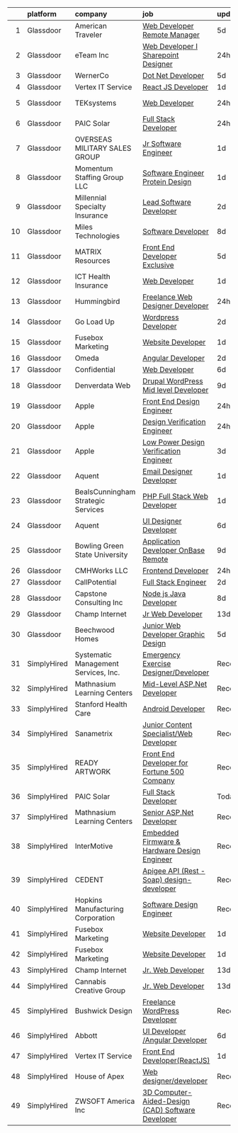 

|    | platform    | company                              | job                                                                                                                                                                                                                                                                                                                                                                                                                                                                                                                                                                                                                                                                                                                                                                                                                                                                                                                                                                                                                                                                                                                                                                                                                                                                                                                                                                        | update_time   | location          |
|---:|:------------|:-------------------------------------|:---------------------------------------------------------------------------------------------------------------------------------------------------------------------------------------------------------------------------------------------------------------------------------------------------------------------------------------------------------------------------------------------------------------------------------------------------------------------------------------------------------------------------------------------------------------------------------------------------------------------------------------------------------------------------------------------------------------------------------------------------------------------------------------------------------------------------------------------------------------------------------------------------------------------------------------------------------------------------------------------------------------------------------------------------------------------------------------------------------------------------------------------------------------------------------------------------------------------------------------------------------------------------------------------------------------------------------------------------------------------------|:--------------|:------------------|
|  1 | Glassdoor   | American Traveler                    | [Web Developer Remote Manager](https://www.glassdoor.com/partner/jobListing.htm?pos=115&ao=1110586&s=58&guid=000001828baf39ffab2cea2e2df5fe6e&src=GD_JOB_AD&t=SR&vt=w&ea=1&cs=1_ff821339&cb=1660200893329&jobListingId=1008056188978&cpc=496C5EE6B32F83EE&jrtk=3-0-1ga5quehrk638801-1ga5queidirm6800-441c4092247efcdc--6NYlbfkN0CkyUODdAWOttWJ2LJ7eZfdfOMXKQZf4DPL70xczqcB1LPqXS_73rS5nAenDC-EjxLQZwjUwl6q06DL8lvcCzJfoEWX9ymooVZwHEo0oIC5fw1BQ4QozUrrQjBA1vvihQcUDjEeeZU4hTOK3tN6N3rovH1MOQ-LKvUHL5xpkry04szfj3dm3kSlFFP3Ja_90n9V7EgaOTTi8eoum6ZIQpqu-dlCtCQaMrBHfhreWvZfTFXT9x9AXKgYUn1yO0MVd4YR7NtPBgwSZMnd97k_q-7RXHVaZlbecwtWRamo3o5Hv9wq863_1T5Dts6RnvgQv3ltESwiYQvn1L7sfd2cQIDmNEu-Py6NOpd5X3bSzfSSUPGhg99rZsLvJ3VpuuHk_zVturtJVDa-UOyj8wiiF3g3dUixXOo_l2Qg7itXb8YI0snbpNrXJj70ja_d9qXMrDSTLono-xM_8WPqDdOuUm3fEZv0y8haeXDVEPHJj0ltIJK2z_YUnbwrCNwX2YVfgqZBdlYDGn7m-g%3D%3D)                                                                                                                                                                                                                                                                                                                                                                                                                                                                                        | 5d            | Remote            |
|  2 | Glassdoor   | eTeam Inc                            | [Web Developer I  Sharepoint Designer](https://www.glassdoor.com/partner/jobListing.htm?pos=123&ao=1110586&s=58&guid=000001828baf39ffab2cea2e2df5fe6e&src=GD_JOB_AD&t=SR&vt=w&ea=1&cs=1_c11ef002&cb=1660200893330&jobListingId=1008065149314&cpc=F41FEAB56D215062&jrtk=3-0-1ga5quehrk638801-1ga5queidirm6800-44f20152bf08d0c9--6NYlbfkN0Dtmpfj98iB4C0jJJOWen3Era3IQfJzNZ4PFwBIKpo80E20bU78zJ3qEgsYTK5DSPwbvAM9Zi2l_CtidMBsKLELowhqFthcihQsUS-IJCdXOGtPrgdI5-2u2tqm7dkv7g0hur2DPYi7aIBDRLoAPFeKkfmGZezbuphaFtDnk5_JKgUNEHJ0aBDBd5ypOi5KJMhgzwSmm_T7yYeglKwILvLaRAt0Simyc-rDykVoV2qkVgKJcvohZoKsUtbBPpkMpvIrBkeTUOmEIajdcGDs9dUUjCKAMZxrNZ5I5SEyvomERTaKVJeqgMOLLnGb410tc8L8AA52D2KyrRMnrCthrtefu4EpJC0Nh5f1LUFU3b04QjTP6uShCYKhWzSAih9Wa9Pe2einZ8pRm8S0UJNm18zlkBbpMGKuUUtPS25zwgKkjI47RLJciBv2Xq48xJdryH75us-FmukQoMcAvFS7FD_lTcZG9E8veIphGw2SpFNEOqeEXe9k6m4f5hLvPH_D0mOI1hb-8fUSjQ%3D%3D)                                                                                                                                                                                                                                                                                                                                                                                                                                                                                | 24h           | Illinois          |
|  3 | Glassdoor   | WernerCo                             | [Dot Net Developer](https://www.glassdoor.com/partner/jobListing.htm?pos=117&ao=1110586&s=58&guid=000001828baf39ffab2cea2e2df5fe6e&src=GD_JOB_AD&t=SR&vt=w&ea=1&cs=1_74fe11b1&cb=1660200893329&jobListingId=1008056148876&cpc=39A4E8CE329AB187&jrtk=3-0-1ga5quehrk638801-1ga5queidirm6800-6788197e22b4bb10--6NYlbfkN0DjHy-s7MFDnbEV72cEPIWk-5p4TjdJafy11BZDNE5zEiO6gPM5hVMlzNuNhhq1E7S-VXJnilDbS_7X-xG-Wl7wLQBmYdb01T-vSJhvdyqPkzokFtnXjfisEowTNPwtPty2NXw0u18_8vB49nhlJq4CXIKyYrHaFM3KXjOd86OZuwdNM36xcDzzFu53RWPH2dD-n5ABr1uGDtcsLzHAEPUHOkpWWNqEZpnyn1EuPIF5AOVfsmkodumJMGzvUAvrndc1zhdg0w000dhtapmkN0p6DiSk48VV746ZssVzHDzpXf82e94fbAOdpxXQ6GtTJGwVd8Ew8JFIA1KgNpshjWSsiLeFSgZ3zhHpqsp5WYKV82_dMca6ErTRjyAH263KLhfkJQU_B1KkE9DfxhnMdv496bq2G61uN17XeL_rVWGNnzDElerwijf3sVQRBv30rMzRf91mmBGJ1rep8jsxJEoSikNNqIlzeT5ZnJKox-4avGYFMFRmEMPx7m9J8T-5FlBRlWvJtlFsiw%3D%3D)                                                                                                                                                                                                                                                                                                                                                                                                                                                                                                   | 5d            | Remote            |
|  4 | Glassdoor   | Vertex IT Service                    | [React JS Developer](https://www.glassdoor.com/partner/jobListing.htm?pos=127&ao=1136043&s=58&guid=000001828baf39ffab2cea2e2df5fe6e&src=GD_JOB_AD&t=SR&vt=w&ea=1&cs=1_c18e9bd5&cb=1660200893330&jobListingId=1008063446673&jrtk=3-0-1ga5quehrk638801-1ga5queidirm6800-7f079874353044f8-)                                                                                                                                                                                                                                                                                                                                                                                                                                                                                                                                                                                                                                                                                                                                                                                                                                                                                                                                                                                                                                                                                   | 1d            | Remote            |
|  5 | Glassdoor   | TEKsystems                           | [Web Developer](https://www.glassdoor.com/partner/jobListing.htm?pos=113&ao=1110586&s=58&guid=000001828baf39ffab2cea2e2df5fe6e&src=GD_JOB_AD&t=SR&vt=w&cs=1_16b79d2d&cb=1660200893328&jobListingId=1008066163923&cpc=723ADC3DFE402989&jrtk=3-0-1ga5quehrk638801-1ga5queidirm6800-3885d66f6a2df56f--6NYlbfkN0AuKz8EBO1xHDEL7V2YF9xF3dC_I9B9i-Zw2Jh8clPMK3KTieKealHQySFBD4L6FvNNx72l7LH-9gWqRd0AU2oKebLUtxsoH2ixnH-o40DifHYLnnMvXOm8Gf_oxKbURbrguqNosm4s2_avk5w23mHjqallabAyoOWUve1XMRlUz-HgvyH7jczauJcj_8QX_2ITFvgYDxhIcP40x3_Fn23XkxZZUaVbGEkny-_B68WkmtNH22OzmYXv-qEgag_lVX71r4EprrAn4K2WWu7ITe-AFGvV6RKcPYC1w9_VlMGpRKd9bKbThRojqKtnKmxQzXiTXRLLRJ0SaVKzsj4XVVD6DuCmV2pfvsBq1XlO72X2R31GruKgL9W3jkD4wINPlciK9NUfk7GKVaNzB1m2PQQ4KzSJiLWjsVwFVvgOdvNl9HgvJYARH-IokLKrRJLJHv64cyMy0Ax1wxb2RO68usQkMgk3lfbm1FMgIbrwxTXC5-1kz-bx63lxfSGNijHmieGbhChDSvg5r8u4-jULTMA5W_m37v__5CPTJiRzqROZxKttkzR5D0uGVi_kpMKmzfCVzkztnYmzwus06Mze6syY9A1e2fmfykPHfNK7gWDvq895mD20Rr3HHzk8g0wZO3hAkFvfoRCUKqsGb55z_5GdoLrlhXrwLnbGJrXUvBcJgr4Dw3DGpKiQxa1i2kYXLfAivKd9_yAMlMQENJZYvZ_pnQQ8FA4odjDOpf-hBicZCqk_akqjAeq4CE8BOjBsTv43oUG-KdX7fJwW6OVLNV8BDMSs3mdRfn2MJQd25Gh2JJMcB-rwjh6p7UmpUvW0GTxEc1olWqANpVGx4eEqx5Mudh1lcuYOtIjoT4bjtfMLxMGpwW3fstbZQQ8ymMYK542YllUxHH3J5k1sTyVcue91bXgOuGffJhjUue601p5nK--P2_2RVX-u)                                                                        | 24h           | New Haven, CT     |
|  6 | Glassdoor   | PAIC Solar                           | [Full Stack Developer](https://www.glassdoor.com/partner/jobListing.htm?pos=106&ao=1110586&s=58&guid=000001828baf39ffab2cea2e2df5fe6e&src=GD_JOB_AD&t=SR&vt=w&ea=1&cs=1_77c6b011&cb=1660200893328&jobListingId=1008064846581&cpc=1160948BCBA38B5B&jrtk=3-0-1ga5quehrk638801-1ga5queidirm6800-e974e44b2a2ef6e8--6NYlbfkN0DukAwDndutArnS8OT3znlJ-TW2KpK_7rZjO0LfXc6UVOb8znmp-JdxaqMLU_Omf19NkQXR6yYe0BK8EuYLXeWQWk7Gp4fjJCznyNYwqXLMGrJL14aS4NFHvpsiD6WS7kIh0vR1x7_bSo9J2ZuinNucveAkOOEm5s3tACaRse09q09xuHcYytqbyK3zqtL3w5LWHpCI8tg0yitGDgNWBNqR1PIiiYSPy6FrJgMNLyCDQkPXPySSzVbyLqdL00IszaeAbNt787dU3wfrASPUGZ4x__XmAQRwgVfHVQFgYnyWHzgYYrU_-f7kB96cIfG0zsFuLwzRf3G56EqFsMz5PNyuo50BN-yD5hvMaqM9FxCvmoV1HLB7R96C1Va46e8A5Bnyx4T20cR2pHd0rGeMFusajPnP6_m6FaQHLE13bH0jWsBcqbCj8hpb3cojIO2317nMzO7mgfgK0Wt9tRIaeBbVWjBcN1aZgdFMU6DvPY79W3yiXbPAqX3WgALou8ycz4A%3D)                                                                                                                                                                                                                                                                                                                                                                                                                                                                                                              | 24h           | Remote            |
|  7 | Glassdoor   | OVERSEAS MILITARY SALES GROUP        | [Jr  Software Engineer](https://www.glassdoor.com/partner/jobListing.htm?pos=116&ao=1110586&s=58&guid=000001828baf39ffab2cea2e2df5fe6e&src=GD_JOB_AD&t=SR&vt=w&ea=1&cs=1_06502655&cb=1660200893329&jobListingId=1008063094391&cpc=AC285F3A3ECA6BB0&jrtk=3-0-1ga5quehrk638801-1ga5queidirm6800-0d9e552b184cc858--6NYlbfkN0BBJLw1drkJVpoheJEaJ6UFc-iHZi-E5dHAg9AJfkUJlpOKc1WqRjY97-jQcKvGVtqDuxklK-2Shr282eemjzIXbj-mlfkmVCQoyUnVjg5ao7fgqCb2w3n76YkrZ1uWkvGmsKuUPfVimcpzBgASQbAVTYw3H_mvpcFHjsKE0GmdTYE7tjveJdkAKCeRDsWCVzj2UhdILam4pg5DIDlQzVrXYRQnBHi22_IgRyq_xjOIYxX41oJPj_1_M_k9mc1eWhlaRixai5EjBfL85kUqMHzaPVOyhnmkcJpGjOz7PTwgBfr0MUfLYRt_U8vAVm_itfIagSN3clGFGtlLAFMiWNSUfpSKsy37bmOicOTWxd-VxcrEoGcFJSi4xxo7WuKmMoWEowfX4EpgNOkShy9gFaCvrNSSOPlg22OgktM2NFY4fOsmJEpwnlziYht8Zfx995uDQuAQaMe8McO5ipYGyopPwA_bBgG0DmqsMqGd1JtfudX7VvaSZES4wFpDOvCau-s%3D)                                                                                                                                                                                                                                                                                                                                                                                                                                                                                                             | 1d            | Remote            |
|  8 | Glassdoor   | Momentum Staffing Group LLC          | [Software Engineer   Protein Design](https://www.glassdoor.com/partner/jobListing.htm?pos=124&ao=1110586&s=58&guid=000001828baf39ffab2cea2e2df5fe6e&src=GD_JOB_AD&t=SR&vt=w&ea=1&cs=1_b5ac287d&cb=1660200893330&jobListingId=1008062868580&cpc=5EFBB0462F9C6B7A&jrtk=3-0-1ga5quehrk638801-1ga5queidirm6800-0b14896cfac33236--6NYlbfkN0Cqojzr7pMvJIT1hsBAMbOJqAwj48YEX4lcNivaBiN-ExO93E0AT65dNa6otH5WtWHQad70cmGYQlf_hIjfn1BY4L6SZ1xMh76_rXkdt0C6W1SFFI_J2imIPW37oHwqTaM3DIRfmjB-S-HH6DrBvWn9TrHF_ykscSw02u_0fDvE2N7WXNoSDNNPOrMNAqOTTpqikREXvd5P53nrB2GmS2OaC5O1kvIjnZTyE9GeGQOJ6yg7pue_tDykzz7uUS_TXNKxQkEJAQk2lmRqdJuIqpSpc7B1Edk2c9sLF6R-OgNBpSKTceitcdpUjBSN2yrTcEPVwfeDIxxTsBOHTZ4hefaHlqbeb328f2KDtk_vT4Zh_is8n8NHScVxPqJm0uVdMrfcCNvfg7281AW9Vftmj2tUf1Sc6l6CjmnN2XzAjmw9eJ-jCXOiL9RzLE3WDGVoY1skQF5uAjHzSU9XoqcIgXl4bCAb6LLLJajmX21QOtvpQ-bbjQVJEjecryXoA_-YM_3ry20LgJMO2w%3D%3D)                                                                                                                                                                                                                                                                                                                                                                                                                                                                                  | 1d            | Chicago, IL       |
|  9 | Glassdoor   | Millennial Specialty Insurance       | [Lead Software Developer](https://www.glassdoor.com/partner/jobListing.htm?pos=118&ao=1110586&s=58&guid=000001828baf39ffab2cea2e2df5fe6e&src=GD_JOB_AD&t=SR&vt=w&ea=1&cs=1_40564b1f&cb=1660200893329&jobListingId=1008060532898&cpc=6193B0C32834B022&jrtk=3-0-1ga5quehrk638801-1ga5queidirm6800-a36f7a75ff73ed8a--6NYlbfkN0DhfSkQtPJgSU8RobcG86H68-o0gD_3YK4ngm4TffGn6JZexFAsTo0qNSk3_xTPJ4Qlf1_IJGMxudQ09eLIlRdJlde03Yc8SoC6CYu9AsG-7DDd55tv_f9xSLbvpJxNG5R_YLS9Oe644ke5lqZlfwqm2MPIjiGyeDBcV1b3VTyNPG4MfoUSdxRmuykhyCV88n20ZIULSr_xtPNc3IlHNMpC4qK2_M0nyCuHWJ_g4t7z4zSMAK1q9lk2d5gy-eRmlKK62OKv-UYyhCTgW2tXDvwyQP2svaEnEX0WG99g2vyTT3QTFZ81pelMZbo-AiIFZl5RBu2xeZnA1-3JrjDk1ef7LQVgnfk03EBApwPi8ibfIu1oKzS_RjMoRRF2Q1k-bUXvHy5x5LHuZ3NoeujpUHQFXNowUrAecQhjfx5l1i6ZBCeOzU_HlxNviIkH4wP7ZXzMgG63yxtH5ApxBt8PAr08bLt3S66CJJMKFHgRAQBxlkYz4Ho7bA7gSCaTIDygiNPjSnMq0sV_4w%3D%3D)                                                                                                                                                                                                                                                                                                                                                                                                                                                                                             | 2d            | Remote            |
| 10 | Glassdoor   | Miles Technologies                   | [Software Developer](https://www.glassdoor.com/partner/jobListing.htm?pos=119&ao=1110586&s=58&guid=000001828baf39ffab2cea2e2df5fe6e&src=GD_JOB_AD&t=SR&vt=w&cs=1_fdff6415&cb=1660200893329&jobListingId=1008047676208&cpc=C4A69CCDBB3B9599&jrtk=3-0-1ga5quehrk638801-1ga5queidirm6800-1c7515aff559b44b--6NYlbfkN0BVdf1B6PmM0EbVgUWLOgQvNQRrNviRWdVUeK6ei5hun2MM9EL30D2qjBjC6rnNW4h5vG7nXSmarQXMtUlWmOTPD8DUumUo5kHoZCisJhWvOhttk6bOuzj0UaV_0HAAb8WNjpYEkun-wzvfraagIHiAgk5lCVmcu0xwvfhuyhMnFKulO27cs3FcWoDPTwSA3aARclt4KnrTexYQCkB0Zxdt3FEIyZjTh7oFcuvHDJ29rIEE3Gv4jV4OaX83uhYH85345kRi-Dss0qSj89aaz3L1Pnf7WboM3zfd_WR8atsUE3i0H9AZ-8EgW4SlmikTFPVDaInITYNFZuy5qqv-C8GjSnIzRraOq2oZjWuxZTK4wfyCMYw0Qu4G44LWpDwRb8iGUqhf7H9obyeg0PMlw8PLbqR5In5Uph96vd-arcqkABPibqPRt36Q_c5sj5Xxt5-O-l8AunDCRTGRQUfF4FdNkwFHy1RiTAeBFanHRQo384JD1h-k34OiaQG7D75Lk0ehmNLkjOoyXw%3D%3D)                                                                                                                                                                                                                                                                                                                                                                                                                                                                                                       | 8d            | Remote            |
| 11 | Glassdoor   | MATRIX Resources                     | [Front  End Developer   Exclusive](https://www.glassdoor.com/partner/jobListing.htm?pos=126&ao=1110586&s=58&guid=000001828baf39ffab2cea2e2df5fe6e&src=GD_JOB_AD&t=SR&vt=w&ea=1&cs=1_eb743093&cb=1660200893331&jobListingId=1008055776835&cpc=6FC5BA77C9A4CD78&jrtk=3-0-1ga5quehrk638801-1ga5queidirm6800-a56ddcf42d494454--6NYlbfkN0De5ppvndiyxA0pMSLQzOe_j9Mra0KF_8EhxTxOKXtZIfhM20E97mGJ28x3XA14Fw0hfFxC5h3EVtxuM6PGljDWpU89U5amfgWDSHurEGlnP7Fu8rdLyodg8u1DcxKE9w4vUN2jjEPENYsgtD2JaaxCk85FXjzV-8FaPK2Umoa9WFek0f2nl_5bRTsDhaQ5p-fUnhEkaO2G0nZUDbrsd3jhjymgiALxRlG_F1qvUN3YVHEeXtOtl_psAocyf79KmuL4FQBQCZNm2KquhP1HU1wI14BIY2OTjlc_DU4nSn9CCQbrKhsyap8kohIIP374Sj6m-corK7WIjeZcT8anoUMKWk4A1z-abJygPj5K-_SajtfAXEy_0wlQ0B303sNoiRY0GVwnI35gidJTWYAkri1PlFhML-3fZ_NxKw6Ma5NR5vbwHKgZQuTBckl5TUsBPZqosQGPZkY5_pE88CJD52sJhCEuvQQ-7M2lS4IaAAdwid3pbvln3u883X4m33YAoUe8lSihcHZTUHFadVJtwAuygwojKvC6ZH2FzzPalaXHhg%3D%3D)                                                                                                                                                                                                                                                                                                                                                                                                                                                    | 5d            | Dallas, TX        |
| 12 | Glassdoor   | ICT Health Insurance                 | [Web Developer](https://www.glassdoor.com/partner/jobListing.htm?pos=105&ao=1110586&s=58&guid=000001828baf39ffab2cea2e2df5fe6e&src=GD_JOB_AD&t=SR&vt=w&ea=1&cs=1_2b3c7f54&cb=1660200893327&jobListingId=1008062953621&cpc=3E251C7E648E8D76&jrtk=3-0-1ga5quehrk638801-1ga5queidirm6800-9a74de5753f013bb--6NYlbfkN0D_KRozbKJx95I3LRYgbj09bqBDFeyQG4s8tCOB31p2DHbyLtWvZib2iMtTeocKXOIwccKuKZFq3oPeIAiJuUGLO3L87FiX_eoupSC3Kf6MhZacKGDm0nIs3NW5hrX60FFwGzJdlRF9f-rzh8nUd8dBpDCinZEYO9lUiC5ZiBlXHQ-Ac83HUFlKCpSh3ZatjcbbvK2c32eJDTp6csSTAaJ4_KZxKK7SiPKkblQlleG-LfYE8ai7QXiOvCWQ8On-_aFUBheWRU0JxkqZP43cbXsnwbQoiVtdpIKX5Rx-SisGRpiR-Qj8PUv_pT88IJU7ay3ud0HdhgH71CYEjtajFbtIojDnl_isiqLIdu8ET64pFeLEX_WmMyHPsrIUdvw7ekYnTeEWPZpKwwk9aTGTL4QuuM-u8fRu_jP7U6uQ_x7rkSTsF88Kl0dNB9g8K5Gct5_POsM0rSmcNxJAqPesASzli0GXNuGuzMFTaOlvmuLrDf8qarA3ocHe7neW6EEpdkEl1J1ysxl9aw%3D%3D)                                                                                                                                                                                                                                                                                                                                                                                                                                                                                                       | 1d            | Wichita, KS       |
| 13 | Glassdoor   | Hummingbird                          | [Freelance Web Designer Developer](https://www.glassdoor.com/partner/jobListing.htm?pos=102&ao=1110586&s=58&guid=000001828baf39ffab2cea2e2df5fe6e&src=GD_JOB_AD&t=SR&vt=w&ea=1&cs=1_7ec6a21a&cb=1660200893327&jobListingId=1008065679141&cpc=84DBBAA61F05C438&jrtk=3-0-1ga5quehrk638801-1ga5queidirm6800-8b5ff98e9eb5484a--6NYlbfkN0AY4guaBc_odNxnJHTncvfwFu86WvDwtbc_K-gSZc1x5KUyCNRpwyTyIuHxp8Hi9uGeTf5uAJ3AhlnbRke2BR7GV57DUumpabACgxG1KbB7AR21wxDYzWWPICmxAWv-9K4Jr9HD5tDu03thMqF2YLzKb9ODkqCsk24MhykRGZMTmXspG30xspOE1rYDXilaJJp_3uCHCcEHs2T60YX1cAuS4CYVLzV2tb2GxcPYKMhMdY0-3cNDl-6O-muuk_gT1ApNfmKw_iJ4tZK3y5jrM_GiGa-2EHDC0AZi6u7IgZVBHoCdl1blzyAuOQ_01uuAeh7CZ-FGPQr4aMwgHpQB9kYjhsx3XdexoIgXUyxXG8z4VFdEDSzHaXOn0FbgS5_J6_4CaJEjkX-8qW4-BmrFdY9vksv3rRYQHxnuZTIClHXadI4iR4-eaXE9RIRJckQut8i51ySpigrQb_ZCwCmCJczgWzbWsm-M4ZrpxDtHnR-xzUNCzYnBtMCIg03KNgghaeY%3D)                                                                                                                                                                                                                                                                                                                                                                                                                                                                                                  | 24h           | Remote            |
| 14 | Glassdoor   | Go Load Up                           | [Wordpress Developer](https://www.glassdoor.com/partner/jobListing.htm?pos=130&ao=1136043&s=58&guid=000001828baf39ffab2cea2e2df5fe6e&src=GD_JOB_AD&t=SR&vt=w&ea=1&cs=1_3424bf23&cb=1660200893337&jobListingId=1008059962390&jrtk=3-0-1ga5quehrk638801-1ga5queidirm6800-7b2caa0f058cb6d5-)                                                                                                                                                                                                                                                                                                                                                                                                                                                                                                                                                                                                                                                                                                                                                                                                                                                                                                                                                                                                                                                                                  | 2d            | Remote            |
| 15 | Glassdoor   | Fusebox Marketing                    | [Website Developer](https://www.glassdoor.com/partner/jobListing.htm?pos=101&ao=1110586&s=58&guid=000001828baf39ffab2cea2e2df5fe6e&src=GD_JOB_AD&t=SR&vt=w&ea=1&cs=1_b353956a&cb=1660200893327&jobListingId=1008063056127&cpc=5EFBB0462F9C6B7A&jrtk=3-0-1ga5quehrk638801-1ga5queidirm6800-5731c509dd61c304--6NYlbfkN0CKfA-soUf75Q7iZ129b2H9MACh9ki_Lh9mMeku_0ONArDTRtcQrpbDm9m1hYhkQatQZSYMARAAHtyHZMi8HLLVT82K4I7HTLgXoZjq3dIFix_HEWxZT_fbq3Y8Bonu-3X8SWRG4oz54dGa-TYtl6Cc2AMNKdowqLmuCGIR5QsyYWKzZVoQCKO--HloIgR_wvhfrUHSjy63kmdsHzp-QIpSkQvu8FyScGTad5ztO5p4Flm96H4-K_vdTHcFYr2n8igKmG7nVCUB1RQTEq2SXDFNgmd6Vh4IbL--UxOk4PDRw3Y0A0G3NlTbpII5ffoMypLFUGduiGUI-Mt6KqibqsRNzkWjEaHcv11ym04pUpaMZysLQKq7ORt3Q5UcjIuIYa2JvOiDnmoVhdkovsMSR5L72n25OucDyIStMm44muFETkwbA67IjJrvVaJ97SKdHheI_Xid5AjCOKYJ-FGYxJ2ATLX8B-G_UsThgVe3EFwUlw20SFwpt2Wp70JJCcGcaZw%3D)                                                                                                                                                                                                                                                                                                                                                                                                                                                                                                                 | 1d            | Remote            |
| 16 | Glassdoor   | Omeda                                | [Angular Developer](https://www.glassdoor.com/partner/jobListing.htm?pos=103&ao=1110586&s=58&guid=000001828baf39ffab2cea2e2df5fe6e&src=GD_JOB_AD&t=SR&vt=w&ea=1&cs=1_292606bd&cb=1660200893327&jobListingId=1008060374859&cpc=F17331D9BECC482A&jrtk=3-0-1ga5quehrk638801-1ga5queidirm6800-4659c45f7da5a9ce--6NYlbfkN0CsSu19yiEZraDAVLpPmfaiHc06RDwDBRCfsbordlvENtmH2YP7JEUjFoZIULs37PK0CLzqhJwYQx2WAjYfaEgu9VpWTtGqp-dsqtN2dceF-5gaoxUX2XhSQML4pxf97X9U0wvrmtXgvEW91hycwjXHjo-rwZGqAG8X-twvUWRT-nFlbJecI-_xi8TcL5qztneid0EB6D8VS43_wOKfz6HKFLZkC4gnVhHJ8nLD3BaZpyZA6AgByt27snowdmQSld9h9ymX-ZxqZx1QJW798w7icMKiRucaxAlV3cU8bqyzAeFjaFHyk0NfApwIREQILd_tJQT8ISKnSQGdYF9490W_NARJBjpHL0AXJzEMKc-6YrhQHmg9l8iVVZmXkCIqZOhHjQ4tbGKlwRA_fsb27wnGKvbNpXEj4IDH6ggTU1EMrmOALq7GcZSK53KQUs0I28HpJQSK7FWKDko3lAgglvtJ1VcTU5gWVE7Ets_R0X7pYD-UuMtP3mU44MFFI-acNu8%3D)                                                                                                                                                                                                                                                                                                                                                                                                                                                                                                                 | 2d            | Remote            |
| 17 | Glassdoor   | Confidential                         | [Web Developer](https://www.glassdoor.com/partner/jobListing.htm?pos=114&ao=1110586&s=58&guid=000001828baf39ffab2cea2e2df5fe6e&src=GD_JOB_AD&t=SR&vt=w&ea=1&cs=1_94a8eb8d&cb=1660200893329&jobListingId=1008053109844&cpc=9FE5D8D7282D4400&jrtk=3-0-1ga5quehrk638801-1ga5queidirm6800-74335d4cce807689--6NYlbfkN0BpE-cAQ5W3YA-r2UOG4w0-H5Jb_BoUWZJSJyhMu0PMY_FFVIN77TXjc9tLWgyFsCqMxCS7QZmCeqGD4QZNzwtWHHFUDaP8ZoVJ7GB3zQfBo1aN17oVVsEIxZMybKNzhfjeQeosTR3OJqXEonOOmkTaA_-EBTVjquLi7f6PLbSVnvaMWHlDALc5GGGEt_m_dK5skXjiexqWJf00m4emCqpwA4IemCOhtWpgx9ZiQxflhAj3ZYV8TeI_UKFr2Vc2K7X-lqQEJcTtX7tWR-eMFzzQXTaBDshavFYPM6pQGmKOCmlDssU2Tuh_4BLmAfh_MnzpBjhEka2H3sC0Ianx9ldLQhALRlgalJX3LopHeEXV9J9WT3KeCXhRvlhTj7jd_SLCLQqG2GcVxytieDfuPrVlUVD7P9SbBCmAyIsgPkY-yGzNHHP6bD1wmekoj94ix6Br_zB3Me0Fgi73r_mQ5CByU7DeTcTzxFPPtuZdHC1Rx-muw36F83Wqv7kLb46B2A4%3D)                                                                                                                                                                                                                                                                                                                                                                                                                                                                                                                     | 6d            | Munster, IN       |
| 18 | Glassdoor   | Denverdata Web                       | [Drupal WordPress Mid level Developer](https://www.glassdoor.com/partner/jobListing.htm?pos=121&ao=1110586&s=58&guid=000001828baf39ffab2cea2e2df5fe6e&src=GD_JOB_AD&t=SR&vt=w&ea=1&cs=1_4e16a6b1&cb=1660200893330&jobListingId=1008044582228&cpc=C4A69CCDBB3B9599&jrtk=3-0-1ga5quehrk638801-1ga5queidirm6800-effe7d47cc7578e6--6NYlbfkN0DQx3ttzr-u2gD_mNHUiJJ2hoYlvvv1yj9X-E7m078NK3jkxbJ2ToqV36xPelJjztGT0LSJigIWATssaEmKBFdwuyPAjKxn3JEhrvbYANFeWpUdHM08r01rl0HEq--IvUKFD3aHI3yjLOMAAQG5w6Hj1w5RzpjcpshkbEJFyqWsQtsBLpwqgSFvq6_BT03M4623BYlNBuL4L60Fuieh-WbQGCJMF_ps0C9zBcjYkTqnQUfrzRytsJka1jDMNKrO3MyDSmX7f2oc1Uab-YeOIHHAk1BjvdLJGylHpuJkLqxvgeJTTfTSd5pNzya-5A_sl6mBwAT2jRSCHYNbnnDqISPXsSuZsyDVbF9lzgG2TtLgvoOZdVIeNetiM9W_j6WwrteaZb56KrSDqFE5XlWeCg7OShbEFf8Yuqq0ppc6iMCLak7a6h282OvLes-nC6q5xlBfr-e1vnMNoks2ZxLMbxMt32uOdAlb4n0hCeu9vr4Tn5AoukXP2gVVpaDWyuNv5uxVunlhon2L1leylK500N4c)                                                                                                                                                                                                                                                                                                                                                                                                                                                                            | 9d            | Remote            |
| 19 | Glassdoor   | Apple                                | [Front End Design Engineer](https://www.glassdoor.com/partner/jobListing.htm?pos=104&ao=1110586&s=58&guid=000001828baf39ffab2cea2e2df5fe6e&src=GD_JOB_AD&t=SR&vt=w&cs=1_f74c8b6b&cb=1660200893327&jobListingId=1008066168743&cpc=9908D8D4413DBB8A&jrtk=3-0-1ga5quehrk638801-1ga5queidirm6800-ee73d661a7e6946f--6NYlbfkN0BvKrLyj5gPmtZO9T8euul8TCxuuKNOtzRJOomxnwSEodTz2Bc-sPZlO_uSwsktAejIay-TOmgPrhxCTsKBvrlMN4jdrLhDQoKbZEfl8kVY4sDtpeAr2SpkVNbjDPT1NToIDzxacZkGa2R5vhMzzE_pXCiCo9Yi6tw4GXMth2YTOqlHtfhMrTn8TFcYHDAUyed3Z5u4EsV88eBFHzCyTVKYp1xZ-834f2GySzdTf_zTkfeuF__IlqQIok6Fo8Hjejje3-GOfztGAiDjeELuExwiRcvWCQ9ex-PAg1DsXknVJ_tpj1A1VlTX96v0GBTGJY3t9GdqKtsyvw3WEiWLdwmXWZRtHf7gxmYRLO96FUfGN8fWQNPxxJ3j894lN5jtO0-oQdEFSHaVXG0Whi0vqjwOCoIUnBJWhT2zQ5D9jX7Fc-vEi7MgErcY4I1vlbylGzt1UAgqd8I30iOv8l20_d1XGNF0u0MkPD7GcGgcpQIKI10Z70qYTtLiQpucsc7AK-Z8BB6luP7a_LLbPrfFTqfEWXQj30Lq0AgAYyWZBH81heNPAD81rJrInkxVfpJXvsHDmmAp8AEzeZpZNdqsIJDkoxBVxyvQJOE1veKtY0mTqvsETW5G4tKvMEJreXjKBk6V9koi01bZi4UJcIp_09K3JBPtFy60ETtT-bw7ki6hKgcF87YccSyDAwlNEczVR39LiBiybjU-fjNDCCMnEvVh2N2mQadAbILk8otXJDMsqvtLgm1X6R9m305vajLifB1De286S9GLi-eZtcvGjiw89FSobtK-WMc5Vz59hTa0192a_qnotXkk3o3kcYqSa9J87W_hE4fE8UJTbisGHLTpJroj4h1M3kxGImucT5t3hkOn-C2Sna_FlWaexkcs9lByPc8HWTgfGDBd5OvPl1LTAZcu2H-4ToLrulvX0_NQ1ncEHuo81Lmyx-RH6vIJiols41SU0_QQhA%3D%3D)                                | 24h           | Cupertino, CA     |
| 20 | Glassdoor   | Apple                                | [Design Verification Engineer](https://www.glassdoor.com/partner/jobListing.htm?pos=110&ao=1110586&s=58&guid=000001828baf39ffab2cea2e2df5fe6e&src=GD_JOB_AD&t=SR&vt=w&cs=1_0464d3db&cb=1660200893328&jobListingId=1008064548783&cpc=B101C867B3EF2D75&jrtk=3-0-1ga5quehrk638801-1ga5queidirm6800-c6499e8f75f1fe56--6NYlbfkN0BvKrLyj5gPmtZO9T8euul8TCxuuKNOtzRJOomxnwSEodTz2Bc-sPZlSXfvz6ygy0umayIWA3uuXZBZ7tNxynR0j99skmGiW-NoR0tnAcrqA5swwsN4VEAk-5BtVAUCJ5gW4MT8e467NV-tyUGV-RZiZjUvTPTshl8ThBfsk8WiMjzDmGUyajYEsQWNpFjni-TixhxJIoDlKA_lIG0-irxVGkBPQMCfoZp99JgCgnX9tMNdg5WRK0arLBn6LZ8tLFAO5meM41bA0Dupo6XxO3mbxWiMdGRUD3JX9E44UCi2NkDR2JdCvn9o5_0I83HlmeK_MamI0iopeMmyqUtjzHX1kFEunpyEEk8zF5KwyzuqlbfiFAY-0RnMUEaMnFbtFSc2VuW9y0Dq3amVy2C8My0uSUu_6_of25KF1fLsx0mDR4BYoOE0P0PvPwhi2c1GQBNWdW5djT2hVqCgrCn5tMqyH3RLUoPUnE9541RdPm-VvP7emsDCqZ-Fz4xmW1YEqhfSOgUw0n0NDJhWFte8Ni_IIvkKj89rSmfoyfphZ5jFUVJjgrhidbaAOV6LSSgp5RKEwqgYVBUht_9t5xjbGviSU_bY9A4UEOKheuD2Yr_UnikMihc7DitkS31Q5utAPc3VSCPAgBOKp-LmtbXbYsJQgapsY5fT4Caz_CeNzWgVTo2Z_yLCaihM0blOl6YkqOEHQb0TdF8wvPfDfd36fyGxH0uja3ryAs8HGXOUb353wyQmBRfjLZYCU29gikF8fNW6DMOaBfb4E1WpYWVfvBtThu5mQtzG83DTMs_9BhK88F9KieYWkvv4N7MXXESTe619FqsQxBNUsnEUMWcHmkAM3NMkyLqjFoSDTARxTYabjIm6SayeESn_k-sDy1rypdgNin2CLUWMjZfnm1dQFTg_kj8kmYEDeXCEcnXKE7dvzK2RFpsP-CL-nbiCWIyT6ipo_ihm6FpNT9aTJ5Ab2AvW)                         | 24h           | Austin, TX        |
| 21 | Glassdoor   | Apple                                | [Low Power Design Verification Engineer](https://www.glassdoor.com/partner/jobListing.htm?pos=120&ao=1110586&s=58&guid=000001828baf39ffab2cea2e2df5fe6e&src=GD_JOB_AD&t=SR&vt=w&cs=1_7be05072&cb=1660200893329&jobListingId=1008059181561&cpc=8795CF9063CD573D&jrtk=3-0-1ga5quehrk638801-1ga5queidirm6800-4d6f4b0c5e7059d3--6NYlbfkN0BvKrLyj5gPmtZO9T8euul8TCxuuKNOtzRJOomxnwSEodTz2Bc-sPZlO_uSwsktAegIlDtp3Y4n6zu9Rbe0lCUs8wnUpsCcx3cF7pDL33aG6Qo6rNwXSP25TLErWjMoxv03Uw95O2NTbnPiIQI7mGKbT4Cr0Xy-od8jeQ4cbJWAgmqsZFeC3N5D4fvw5YTdnNbSaeORtria19vDh2gUj5lcqFiLAbSX2qVUFU_2rhcAB3rwnkxxUt6EeI_t0uvjAQil1Z8Eqmou_0vki25I6FHwVE2KbBaCCdQWgnZnrTowAuScB5qfad1q3gYXjo2s7oFC3ZiCLjzaRz6kYnVKBiZ-QOJT4adD5vXKeb3IL1N_d_GPGF7cwvK86cjHp-MzeDhjuvkarGu6s9ULSl6QUguqIn7mZbvrMPHIiMyq3prW1AqQbgKswp5r5Ap4LHpgaL_pgSdqeTIcokbgVavXiQlm46FjrEbiztYB_Bhonxvvnq5y14ehXRttBLCa61-GVB6BKuXmItBP3wrrC7wqX0SdzncVLCywDhTcJvnLQg2fdkZ62elsiD_h-lDMI_uhoveffftqOaLniKtseuXAkFo7JJrOrXyk1HqUoWJH05VCavgtNJfc7-YiTvDGFd6j-8AMbJEmH50ipVmtacgdgehOuQYKnK-nfDM1IoPudA8-V59DAA5jRXNv3uivkorrO7M4JdlaOrkPkUUUMpk52fgXiXhG0Jmg9mr35ZT5_HIg_UI2MUsqHLZzICoRpx14xBwfPOGlgz-DDdfcw6JSt8PPX8VYmRsp_ZW2ZGdLQOcWAXTmcNzSYO_yQRAYZk1mW1pKD1tabvW9I-tzFh5qTV1iQokgoCYBjCal55DALOOqinZtMmqgHIr1MMLcpYUQagY653lI0CSn0VbjR2ZRFlSghd8oIkxymhjXCw42lkqCUr1O1ERjDbyjExdyGsgHF_ZHADDNZjx5J98WnCZ3T1u6bsfb7VDrhO0%3D) | 3d            | Cupertino, CA     |
| 22 | Glassdoor   | Aquent                               | [Email Designer   Developer](https://www.glassdoor.com/partner/jobListing.htm?pos=122&ao=1110586&s=58&guid=000001828baf39ffab2cea2e2df5fe6e&src=GD_JOB_AD&t=SR&vt=w&cs=1_2d14242f&cb=1660200893330&jobListingId=1008063506203&cpc=155EB9D5185558AF&jrtk=3-0-1ga5quehrk638801-1ga5queidirm6800-81f66ac0617ac308--6NYlbfkN0DMrcEu7yrtATojKJA7cEzGQ3FdRGWLh0CZQInL4ECGI9gD0Wolx9R2v-Aex0-GK07CFRXuAyVUqqDdWqgnAY3f8fv_frR8awgIXiu3YXjZJb5Frrci7jPiqg__1ogudDJ5yzLZW31j0btrCAm0bBUqxkfuA6zQI6q7AH0oojmb_IdVnH1DGkqdCRlTvX_QCHEvOzTi9BsTpV59XViPndaiKvC445I_bEiOdTItYrfvSJbiTY0PTVlHvfrCDpcSOPlSQ3NdvMjmY6QJA-YlFnHtTFnk-8LEvMtIrP83sl74Xo-BVNyWPq08wAMDekbfADPn6oK4yk2P8tjRWwp_X05LOU2MeXYOQ3QoPDxjuxIBGE18SHZjmeaQssHRQ3ABL0JHIj7RFOgrpJvOSwHhO3381RXVJ68nt4b6cvGMfXg4Q4yi_1mkdccUtYmdJaRb3qX2WDU00gpChsV_ZVdg-ljM)                                                                                                                                                                                                                                                                                                                                                                                                                                                                                                                                                           | 1d            | McLean, VA        |
| 23 | Glassdoor   | BealsCunningham Strategic Services   | [PHP Full Stack Web Developer](https://www.glassdoor.com/partner/jobListing.htm?pos=109&ao=1110586&s=58&guid=000001828baf39ffab2cea2e2df5fe6e&src=GD_JOB_AD&t=SR&vt=w&ea=1&cs=1_a319540a&cb=1660200893328&jobListingId=1008062673549&cpc=FD0C804CFA90C8E1&jrtk=3-0-1ga5quehrk638801-1ga5queidirm6800-b8e8cb4dfd9d3b27--6NYlbfkN0DdLn5tXN_RiyJSiFodarGZFJKa8s6F6AK0THPBWp05MSIb68-SkO78bV83wZrDA4ZlQze8zXwO5GiSGIa5LIopQBxocqQzow8fjAteLWPv-FNZdIfRECFJzyMx2OIQboxVKky4GrS2q3ledXab_36Wbp0x6ECxFbuKHQdKS3lQyt3pTMdHxpFpT4-TbKGl3oHEbRYMwn8svC8OmefeqgUlP1nPKVnUYZCeeiO3iId1gPiykaGBLjvVDyL4gEgVD-41oTE1xgzt7v9X-KvoryDjeYo6mcIbkMbYGvh9skB3FYmsHsMvrI-k9QT1uIySXIbSaIdc-9xR6bHg507MkQMKZiEi_knKd3YVDQmaSiDz4yDwMwGGun5PNBF_BL8U4YA16pz4KSAVlV4EKaBVEtfIM1SjsVi-LvkfRKk8vj7Q5f6nq3f8SVWDqi02-nonTTDwDYgTaf7n2uIHG44MURaLF2xMlqdnfH6qu12vg4LeEkS3GaCflV895CDVebDt5vw3A-IdSHQ2YA%3D%3D)                                                                                                                                                                                                                                                                                                                                                                                                                                                                                        | 1d            | Oklahoma City, OK |
| 24 | Glassdoor   | Aquent                               | [UI Designer   Developer](https://www.glassdoor.com/partner/jobListing.htm?pos=125&ao=1110586&s=58&guid=000001828baf39ffab2cea2e2df5fe6e&src=GD_JOB_AD&t=SR&vt=w&cs=1_3e3e534b&cb=1660200893330&jobListingId=1008054069860&cpc=334ABAF5D42DC775&jrtk=3-0-1ga5quehrk638801-1ga5queidirm6800-092543b2b5b1ac44--6NYlbfkN0DMrcEu7yrtATojKJA7cEzGQ3FdRGWLh0CZQInL4ECGI9gD0Wolx9R2EDT7B77c2cQfEUz2kNTIOVwD5BKqIMoWk98RNF1Ad7spk8Iaq3QvRUwRObhwp_8VU1zaju42mJeg42eYRSl8E_AZ8ZyjsLMKuN4a1m7Gpx48C9VFRnAlEduCP7S8-Xr9znyRVz_yI62CqA7eCXd5Bqn2ip-H30JkWg3wgcwESS9YU7JUQhKHx88-MYuUQ8Uely8gKNH5z6tgXLrj-3X6EFwzBUjrFN2PstR9k6rC_flhXHokzKHhPD1RImB8CCkffkRuS8s_VsLrnnQXAa7rHBmfJ7wIwVnCSC6Gx_p4zJH1s3SIUvouo6lskrqaA1XHAjlp5PxRcrecXg4HDuKEOd62MSACUPCZvz0t68fJx6BNiwQqLuAojNjMOTL9g27q_ugElioMU1dFA1xX7bfznFSopConb27Z)                                                                                                                                                                                                                                                                                                                                                                                                                                                                                                                                                              | 6d            | Remote            |
| 25 | Glassdoor   | Bowling Green State University       | [Application Developer   OnBase   Remote](https://www.glassdoor.com/partner/jobListing.htm?pos=107&ao=1110586&s=58&guid=000001828baf39ffab2cea2e2df5fe6e&src=GD_JOB_AD&t=SR&vt=w&cs=1_9b795009&cb=1660200893327&jobListingId=1008044875904&cpc=663B5FE45D73772E&jrtk=3-0-1ga5quehrk638801-1ga5queidirm6800-7a76efed58f370e2--6NYlbfkN0BEn0C0ZqsJeivuAyUL_NREXeiOkTJ2SHE_awI2sEkQ1oQ0Gd_KHyn8QVzlms6TG9BLka2TTYZmdwlXUc4jEWuEnQ6kz-D2d9EdT3OgmXmfUU1luQQPr3ZSZ-9ansk9Uei5IpKZ2wGz2xSMGD7iS0vaQnN5RumKAO7O8XVtY3DLll8QC6DvkDV7LvJyCBKgTh8FeSGWcsuwOU2yrvMUcg-ANmu8C6sNVjHwK6hQJbNJMF6RUVVaxitKKXpWf728cV1awfMsCvyI7YqpLVznLSP8KvVykUkpeY7nIlx1X3F4GJcj5EbVQRywzX8PM5ra_9Ftj3XNrs4w08fCIrNJyXYFjdnKbC2e11V3ZRH1pXzGfB9aCXtzRLdF8zJksUuPUNrvnQbnMVrIBUXTHYthRJy5OM_11nxonEM-A_iXSzyEbvpRPYZ4JJZQV3xSu4LXImrE7TtdUfUp9Fov-wHmFAp9)                                                                                                                                                                                                                                                                                                                                                                                                                                                                                                                                              | 9d            | Remote            |
| 26 | Glassdoor   | CMHWorks  LLC                        | [Frontend Developer](https://www.glassdoor.com/partner/jobListing.htm?pos=129&ao=1136043&s=58&guid=000001828baf39ffab2cea2e2df5fe6e&src=GD_JOB_AD&t=SR&vt=w&ea=1&cs=1_199e2491&cb=1660200893331&jobListingId=1008065191286&jrtk=3-0-1ga5quehrk638801-1ga5queidirm6800-34f8d934c21af065-)                                                                                                                                                                                                                                                                                                                                                                                                                                                                                                                                                                                                                                                                                                                                                                                                                                                                                                                                                                                                                                                                                   | 24h           | Remote            |
| 27 | Glassdoor   | CallPotential                        | [Full Stack Engineer](https://www.glassdoor.com/partner/jobListing.htm?pos=111&ao=1110586&s=58&guid=000001828baf39ffab2cea2e2df5fe6e&src=GD_JOB_AD&t=SR&vt=w&ea=1&cs=1_2b12c23c&cb=1660200893328&jobListingId=1008060479318&cpc=009A9C8147DF705D&jrtk=3-0-1ga5quehrk638801-1ga5queidirm6800-af53bb4e0ed93c1e--6NYlbfkN0Bm_VlZwH4rHn4YjvmHzHji3G5Y-QJ-OHRyhUhieMEyBd2PRM3I-3ItFPSDGScq4ZOl7cuVAoVkg6dpQji2_ic9P-0kViHXO72GnlkAoMxRmmGc2EkXEyY3Ck9u28q_ApTRVV28fiZrfhhcGbHFdXRt0HRKjR5OryWwxsxPiAFSgErRfAyArw6pfGa_-JssHDbwFmQriacI9bzGoG8boyecCa7ITWB-aIjiXWjNEppPlEv-3KTJ5nnRAaTYuElZlblcO79hfBwQQ6CS2XhWvn35BZNngDl8_LLBJ5esBe5dKTpOKM9s66o1_OKNplWTpEZVeg4wNbPIwzuTkJOW-NdW8wmzyQIEZrltKfSTTgxoY9r-bpdu5Kj193AETMCD2aKcdWTNVfbEO56nckBGo_APGDcRAaYVor55HMcs2LXwxY2OMyYLasfNniMe5m0p6N9s_3h8mTQ6TiXqmalrn0KbEJ7ub0OJwEHu4fHTVqPACCLo3-5HaBpIcrXUffX8E-ITC8diqp7xog%3D%3D)                                                                                                                                                                                                                                                                                                                                                                                                                                                                                                 | 2d            | Remote            |
| 28 | Glassdoor   | Capstone Consulting Inc              | [Node js   Java Developer](https://www.glassdoor.com/partner/jobListing.htm?pos=112&ao=1110586&s=58&guid=000001828baf39ffab2cea2e2df5fe6e&src=GD_JOB_AD&t=SR&vt=w&ea=1&cs=1_5c54fe08&cb=1660200893329&jobListingId=1008047787388&cpc=F1339989C5CB8906&jrtk=3-0-1ga5quehrk638801-1ga5queidirm6800-ceffdc7b9bb9dcf0--6NYlbfkN0B96V2X-ktcizmBETSpagECMuEmqz18d3bUfhM7kAXLfXd_CNSXIJBhv8WVmOJ8iB8w76ut7cOtGI8EBSrm1gqdqXEQobhgtQV3x6BB8_8uI5x3PVJkeNrsQNRE4p_cZ_0WJY9ve4Z6qL7ezIFPCrGHyibSxk5kVW1AUPE_gr3EWS8gS5ef73ZHsdWXMeDSPj0E3kgkIV3TNNfEx1yyR8erOKM8wyHLaC7gpBjoTSLG_HfNF93orS6NyImnR6GQry-BKkhyGWyJkeP7XZ1sBdrLYOfKwvKUFo-uGFQNeyVYigRzRzFTuSjDffSCVAVlMOWZ2C-saHEhjXWcrkpPAfZjSfqm-wyNnEKsYwqsALbfdCki6dpCN2QQfUDCwsxNo1JEBepliIK1_kna79YpndAL5UEDcmQ__xcKbvgrFCJ8l4CmkDiawkjG22lltrf9Uv5dyZmYxV5nMYbnXIplPBON59vP9Lp0ZCnjykLUwkrPTUEeSDkqp_GxMDd7imZ3r0VHuQeXyxQwcA%3D%3D)                                                                                                                                                                                                                                                                                                                                                                                                                                                                                            | 8d            | Remote            |
| 29 | Glassdoor   | Champ Internet                       | [Jr  Web Developer](https://www.glassdoor.com/partner/jobListing.htm?pos=128&ao=1136043&s=58&guid=000001828baf39ffab2cea2e2df5fe6e&src=GD_JOB_AD&t=SR&vt=w&ea=1&cs=1_d06f00b2&cb=1660200893331&jobListingId=1008035295299&jrtk=3-0-1ga5quehrk638801-1ga5queidirm6800-063ca9b8fe53b076-)                                                                                                                                                                                                                                                                                                                                                                                                                                                                                                                                                                                                                                                                                                                                                                                                                                                                                                                                                                                                                                                                                    | 13d           | Remote            |
| 30 | Glassdoor   | Beechwood Homes                      | [Junior Web Developer Graphic Design](https://www.glassdoor.com/partner/jobListing.htm?pos=108&ao=1110586&s=58&guid=000001828baf39ffab2cea2e2df5fe6e&src=GD_JOB_AD&t=SR&vt=w&ea=1&cs=1_955354b0&cb=1660200893328&jobListingId=1008056087959&cpc=BAEB662971763A76&jrtk=3-0-1ga5quehrk638801-1ga5queidirm6800-1f918ef7c9cb8131--6NYlbfkN0AS57DkDylVShPhgOjpRgGCZifuE7BsZsr_ouSWgREGsYU9J9ba3OoAo_B_2-4yRLo4vAb8ezj1shnle-kHycIPxOII6DUnd0StxQij1vs4cR2okCAu5aLXKZMpfDO5MQqmB1JX49zWCk6xpxWliG_cf774Gt1I8tuTX0PnS7RgYBjD7j9gFQ17A2kHWJya25zz6uclH6kJHKjHCxqLibcawGSmB5zuPnNT6bm9aHtea9dHdllHLAvHmH8U4qtfkpOUvFc34zyZgp1uYlwjpUOpHB4GhIfy_5aWXhVao6OiawSe_N46nNQbXRuPkDmmrXc1gH-Tlx1e0_jcMuzbmyx7bIorP9zWl-R461N0eZXZif56_WFbSRusVuc1I--c7z9SyxjNlZEDwJBK_1dsTHf0SDR_tVQfNDKG98bF4ur6yTJUPBlGyZZKUTKl_36VlMb6sKpWJdFDLtDxuRQRO7VyFtqSEXpW4yyXsv_3hpNNE-GamDfAmcqJfYZDcMl3eiMzVmebi0MBSw%3D%3D)                                                                                                                                                                                                                                                                                                                                                                                                                                                                                 | 5d            | Jericho, NY       |
| 31 | SimplyHired | Systematic Management Services, Inc. | [Emergency Exercise Designer/Developer](https://www.simplyhired.com/job/K67Q598TGt6apYi50JKCrunnHOEkdFTM_OXtSucrngj-Oxxr_9INgQ?q=design+developer)                                                                                                                                                                                                                                                                                                                                                                                                                                                                                                                                                                                                                                                                                                                                                                                                                                                                                                                                                                                                                                                                                                                                                                                                                         | Recently      | Washington, DC    |
| 32 | SimplyHired | Mathnasium Learning Centers          | [Mid-Level ASP.Net Developer](https://www.simplyhired.com/job/Qr6MVQYo2v4BfRNWcnKw7jbE12yHt3YB8wa6BFnViLkVFed8OPhguA?q=design+developer)                                                                                                                                                                                                                                                                                                                                                                                                                                                                                                                                                                                                                                                                                                                                                                                                                                                                                                                                                                                                                                                                                                                                                                                                                                   | Recently      | Los Angeles, CA   |
| 33 | SimplyHired | Stanford Health Care                 | [Android Developer](https://www.simplyhired.com/job/bixntMy0ujDioU4BjtZEEvVL_r_XDW95SQ5woSmxcbcU1YTvBsekZQ?q=design+developer)                                                                                                                                                                                                                                                                                                                                                                                                                                                                                                                                                                                                                                                                                                                                                                                                                                                                                                                                                                                                                                                                                                                                                                                                                                             | Recently      | Palo Alto, CA     |
| 34 | SimplyHired | Sanametrix                           | [Junior Content Specialist/Web Developer](https://www.simplyhired.com/job/LASvtJ11dROxqez-sYEpd2qXSuWQqILthJbMmanHb40p2RydnsCl3A?q=design+developer)                                                                                                                                                                                                                                                                                                                                                                                                                                                                                                                                                                                                                                                                                                                                                                                                                                                                                                                                                                                                                                                                                                                                                                                                                       | Recently      | Remote            |
| 35 | SimplyHired | READY ARTWORK                        | [Front End Developer for Fortune 500 Company](https://www.simplyhired.com/job/HzgqTE5-qWXwtRdH38BMpToD1QKOt6Aag_8i7m3LuZWStQ8tMGaezg?q=design+developer)                                                                                                                                                                                                                                                                                                                                                                                                                                                                                                                                                                                                                                                                                                                                                                                                                                                                                                                                                                                                                                                                                                                                                                                                                   | Recently      | Remote            |
| 36 | SimplyHired | PAIC Solar                           | [Full Stack Developer](https://www.simplyhired.com/job/CGZEU_JtGf4uLLWT99yZEsqXL-_6KD33yr0y5EudSZTlmffhS64Imw?q=design+developer)                                                                                                                                                                                                                                                                                                                                                                                                                                                                                                                                                                                                                                                                                                                                                                                                                                                                                                                                                                                                                                                                                                                                                                                                                                          | Today         | Remote            |
| 37 | SimplyHired | Mathnasium Learning Centers          | [Senior ASP.Net Developer](https://www.simplyhired.com/job/L0vu_Hj5NUcrZBOilylFXyyer3y4NogYP_aSF4JF4ZIhKuaPw9e87A?q=design+developer)                                                                                                                                                                                                                                                                                                                                                                                                                                                                                                                                                                                                                                                                                                                                                                                                                                                                                                                                                                                                                                                                                                                                                                                                                                      | Recently      | Los Angeles, CA   |
| 38 | SimplyHired | InterMotive                          | [Embedded Firmware & Hardware Design Engineer](https://www.simplyhired.com/job/Ic8ne0zvFNR813Hh3rBYtOMSw-uME6WDqQTIT9h4Q4h2LZjRe2LSLQ?q=design+developer)                                                                                                                                                                                                                                                                                                                                                                                                                                                                                                                                                                                                                                                                                                                                                                                                                                                                                                                                                                                                                                                                                                                                                                                                                  | Recently      | Auburn, CA        |
| 39 | SimplyHired | CEDENT                               | [Apigee API (Rest -Soap) design-developer](https://www.simplyhired.com/job/1PlP0mnGhX7nQ5caSk6HsDRM6r_uN7sBZA4iNy6keeMAy3S55AWhkA?q=design+developer)                                                                                                                                                                                                                                                                                                                                                                                                                                                                                                                                                                                                                                                                                                                                                                                                                                                                                                                                                                                                                                                                                                                                                                                                                      | Recently      | Phoenix, AZ       |
| 40 | SimplyHired | Hopkins Manufacturing Corporation    | [Software Design Engineer](https://www.simplyhired.com/job/qY8slYaw9wD2ocnPC4HaJoxOS535kfd1g9te5vVup0OD4IWDFxIROg?q=design+developer)                                                                                                                                                                                                                                                                                                                                                                                                                                                                                                                                                                                                                                                                                                                                                                                                                                                                                                                                                                                                                                                                                                                                                                                                                                      | Recently      | Emporia, KS       |
| 41 | SimplyHired | Fusebox Marketing                    | [Website Developer](https://www.simplyhired.com/job/52_EE9Z-wDR9O3fnADZulKi-_ob771Xv35GIqWLXzMTKInZ49Sb1nw?q=design+developer)                                                                                                                                                                                                                                                                                                                                                                                                                                                                                                                                                                                                                                                                                                                                                                                                                                                                                                                                                                                                                                                                                                                                                                                                                                             | 1d            | Remote            |
| 42 | SimplyHired | Fusebox Marketing                    | [Website Developer](https://www.simplyhired.com/job/52_EE9Z-wDR9O3fnADZulKi-_ob771Xv35GIqWLXzMTKInZ49Sb1nw?q=design+developer)                                                                                                                                                                                                                                                                                                                                                                                                                                                                                                                                                                                                                                                                                                                                                                                                                                                                                                                                                                                                                                                                                                                                                                                                                                             | 1d            | Remote            |
| 43 | SimplyHired | Champ Internet                       | [Jr. Web Developer](https://www.simplyhired.com/job/r0BtENl-pqywsXiEKcZp-CeqX5nUwNrb7PM6mqDUeAHybikjqFd1xQ?q=design+developer)                                                                                                                                                                                                                                                                                                                                                                                                                                                                                                                                                                                                                                                                                                                                                                                                                                                                                                                                                                                                                                                                                                                                                                                                                                             | 13d           | Remote            |
| 44 | SimplyHired | Cannabis Creative Group              | [Jr. Web Developer](https://www.simplyhired.com/job/b32pdEvN0vWOoBpLps13HZJSm9FlS7KmKbwkSyrIp9h5QDI8OJh12A?q=design+developer)                                                                                                                                                                                                                                                                                                                                                                                                                                                                                                                                                                                                                                                                                                                                                                                                                                                                                                                                                                                                                                                                                                                                                                                                                                             | 13d           | Remote            |
| 45 | SimplyHired | Bushwick Design                      | [Freelance WordPress Developer](https://www.simplyhired.com/job/cT9tazAs1RJDKybQmBhxG0cez39wk9YtXMULvuD1Jh9iVS3-uLQ0sA?q=design+developer)                                                                                                                                                                                                                                                                                                                                                                                                                                                                                                                                                                                                                                                                                                                                                                                                                                                                                                                                                                                                                                                                                                                                                                                                                                 | Recently      | Remote            |
| 46 | SimplyHired | Abbott                               | [UI Developer /Angular Developer](https://www.simplyhired.com/job/BjndZlJsMQm5OxFhid4PXSuMUPPr-MLcCEbgO5QRhp6239yIq0JMqg?q=design+developer)                                                                                                                                                                                                                                                                                                                                                                                                                                                                                                                                                                                                                                                                                                                                                                                                                                                                                                                                                                                                                                                                                                                                                                                                                               | 6d            | Plano, TX         |
| 47 | SimplyHired | Vertex IT Service                    | [Front End Developer(ReactJS)](https://www.simplyhired.com/job/3gUEtdDF_hgLb7Tbi5vzrWQD77F4Z1LFoNlw5cRa0PWhKd20fPdUkA?q=design+developer)                                                                                                                                                                                                                                                                                                                                                                                                                                                                                                                                                                                                                                                                                                                                                                                                                                                                                                                                                                                                                                                                                                                                                                                                                                  | 1d            | Stamford, CT      |
| 48 | SimplyHired | House of Apex                        | [Web designer/developer](https://www.simplyhired.com/job/YJueoD5bSXOr60QHhlpMxkxCVIr8bGAKaywTp0qLcD4mgYU0ZELf7Q?q=design+developer)                                                                                                                                                                                                                                                                                                                                                                                                                                                                                                                                                                                                                                                                                                                                                                                                                                                                                                                                                                                                                                                                                                                                                                                                                                        | Recently      | Remote            |
| 49 | SimplyHired | ZWSOFT America Inc                   | [3D Computer-Aided-Design (CAD) Software Developer](https://www.simplyhired.com/job/UHzPBKn9n1swobapy6vmSLdqvFhmU640IfxDrCR6AA0OglFRajZWyg?q=design+developer)                                                                                                                                                                                                                                                                                                                                                                                                                                                                                                                                                                                                                                                                                                                                                                                                                                                                                                                                                                                                                                                                                                                                                                                                             | Recently      | Melbourne, FL     |
